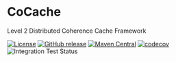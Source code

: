 # CoCache
Level 2 Distributed Coherence Cache Framework

[![License](https://img.shields.io/badge/license-Apache%202-4EB1BA.svg)](https://www.apache.org/licenses/LICENSE-2.0.html)
[![GitHub release](https://img.shields.io/github/release/Ahoo-Wang/CoCache.svg)](https://github.com/Ahoo-Wang/CoCache/releases)
[![Maven Central](https://maven-badges.herokuapp.com/maven-central/me.ahoo.cocache/cocache-core/badge.svg)](https://maven-badges.herokuapp.com/maven-central/me.ahoo.cocache/cocache-core)
[![codecov](https://codecov.io/gh/Ahoo-Wang/CoCache/branch/main/graph/badge.svg?token=NlFI44RCS4)](https://codecov.io/gh/Ahoo-Wang/CoCache)
![Integration Test Status](https://github.com/Ahoo-Wang/CoCache/actions/workflows/integration-test.yml/badge.svg)
